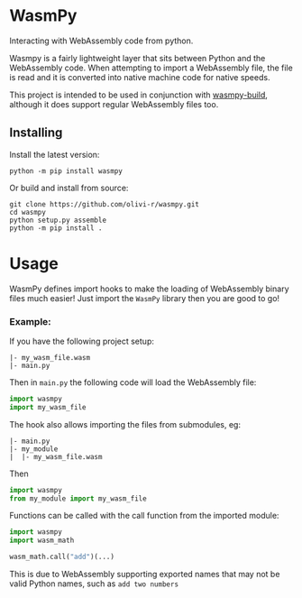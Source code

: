 # WasmPy
Interacting with WebAssembly code from python.

Wasmpy is a fairly lightweight layer that sits between Python and the WebAssembly code. When attempting to import a WebAssembly file, the file is read and it is converted into native machine code for native speeds.

This project is intended to be used in conjunction with [wasmpy-build](https://github.com/olivi-r/wasmpy-build), although it does support regular WebAssembly files too.

## Installing

Install the latest version:

```
python -m pip install wasmpy
```

Or build and install from source:


```
git clone https://github.com/olivi-r/wasmpy.git
cd wasmpy
python setup.py assemble
python -m pip install .
```

# Usage
WasmPy defines import hooks to make the loading of WebAssembly binary files much easier! Just import the `WasmPy` library then you are good to go!
### Example:
If you have the following project setup:

```
|- my_wasm_file.wasm
|- main.py
```
Then in `main.py` the following code will load the WebAssembly file:
```py
import wasmpy
import my_wasm_file
```
The hook also allows importing the files from submodules, eg:
```
|- main.py
|- my_module
|  |- my_wasm_file.wasm
```
Then 
```py
import wasmpy
from my_module import my_wasm_file
```

Functions can be called with the call function from the imported module:

```py
import wasmpy
import wasm_math

wasm_math.call("add")(...)
```

This is due to WebAssembly supporting exported names that may not be valid Python names, such as `add two numbers`
